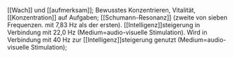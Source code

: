 [[Wach]] und [[aufmerksam]]; Bewusstes Konzentrieren, Vitalität, [[Konzentration]] auf Aufgaben; [[Schumann-Resonanz]] (zweite von sieben Frequenzen. mit 7,83 Hz als der ersten).
[[Intelligenz]]steigerung in Verbindung mit 22,0 Hz (Medium=audio-visuelle Stimulation).
Wird in Verbindung mit 40 Hz zur [[Intelligenz]]steigerung genutzt (Medium=audio-visuelle Stimulation);